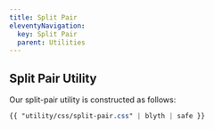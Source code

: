 ```yaml
---
title: Split Pair
eleventyNavigation:
  key: Split Pair
  parent: Utilities
---
```


## Split Pair Utility

Our split-pair utility is constructed as follows:

```css
{{ "utility/css/split-pair.css" | blyth | safe }}
```
